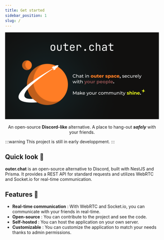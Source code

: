 ```yaml
---
title: Get started
sidebar_position: 1
slug: /
---
```


<p align="center">
  <a target="blank"><img src="https://raw.githubusercontent.com/outer-chat/.github/main/.readme/social-card.png" alt="Outer-Chat logo" /></a>
</p>

<p align="center">
  An open-source <strong>Discord-like</strong> alternative. A place to hang-out <em><strong>safely</strong></em> with your friends.
</p>

:::warning
This project is still in early developpment.
:::

## Quick look 📸

**outer.chat** is an open-source alternative to Discord, built with NestJS and Prisma. It provides a REST API for standard requests and utilizes WebRTC and Socket.io for real-time communication.

## Features 🎉

- **Real-time communication** : With WebRTC and Socket.io, you can communicate with your friends in real-time.
- **Open-source** : You can contribute to the project and see the code.
- **Self-hosted** : You can host the application on your own server.
- **Customizable** : You can customize the application to match your needs thanks to admin permissions.

